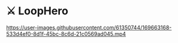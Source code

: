 # ⚔️ LoopHero


https://user-images.githubusercontent.com/61350744/169663168-533d4ef0-8d1f-45bc-8c6d-21c0569ad045.mp4

